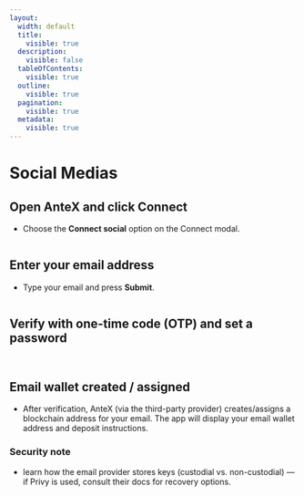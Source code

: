 ```yaml
---
layout:
  width: default
  title:
    visible: true
  description:
    visible: false
  tableOfContents:
    visible: true
  outline:
    visible: true
  pagination:
    visible: true
  metadata:
    visible: true
---
```


# Social Medias

## **Open** AnteX **and click Connect**

* Choose the **Connect social** option on the Connect modal.

<figure><img src="https://g436fuyahxw.sg.larksuite.com/space/api/box/stream/download/asynccode/?code=MWU2Mjc5MmNmNGU3MjhmMWRlYWZhZmE3MTA4MzdmZjBfVkNVczZxR3JkUFdvbnJUMnVQV2t4cmNnaU1QQjM4ckhfVG9rZW46RzVCQmJSTmZnb2N3WnN4T1hzOGxaOEZUZ3dkXzE3NTQ2NDU5ODg6MTc1NDY0OTU4OF9WNA" alt=""><figcaption></figcaption></figure>

## **Enter your email address**

* Type your email and press **Submit**.

<figure><img src="https://g436fuyahxw.sg.larksuite.com/space/api/box/stream/download/asynccode/?code=YjhlOTU1NjE2MzA5NmJkN2FjNDc2OTNhNTczZjgzY2FfODRNZ1RJMXFKWXd5OExNSTdJcDRZeHhXTldmSGV1ajFfVG9rZW46TUlDWWJRRnBvb0dIWlJ4UHdLcGw4U1p1Z2hmXzE3NTQ2NDU5ODg6MTc1NDY0OTU4OF9WNA" alt=""><figcaption></figcaption></figure>

## **Verify with one-time code (OTP) and set a password**

<figure><img src="https://g436fuyahxw.sg.larksuite.com/space/api/box/stream/download/asynccode/?code=NzQ3ZGM3NjQ1ZTMzZmVjZDcyZjg2ODRjNDYzMjBhZTRfeVU3S1hSOERVaHVtVmVUNU56dmd6Nm9EWFVxRnV5OTlfVG9rZW46V1hPZ2I4UVA4b3Vra1F4aTlKZmxobkhTZ2dnXzE3NTQ2NDU5ODg6MTc1NDY0OTU4OF9WNA" alt=""><figcaption></figcaption></figure>

<figure><img src="https://g436fuyahxw.sg.larksuite.com/space/api/box/stream/download/asynccode/?code=MmM4YTEzM2M5NDJjYzU5NzY3ZjE5OTBkYmViYjQ1ZmNfV3pWRU13bG9laDVOQmo4NzNPMFp4Z1RoMU0yZTFGanNfVG9rZW46UHFieGJSbWtHb1d1UDR4WXV3YWxxeVNZZzZnXzE3NTQ2NDU5ODg6MTc1NDY0OTU4OF9WNA" alt=""><figcaption></figcaption></figure>

## **Email wallet created / assigned**

* After verification, AnteX (via the third-party provider) creates/assigns a blockchain address for your email. The app will display your email wallet address and deposit instructions.

### **Security note**

* learn how the email provider stores keys (custodial vs. non-custodial) — if Privy is used, consult their docs for recovery options.
